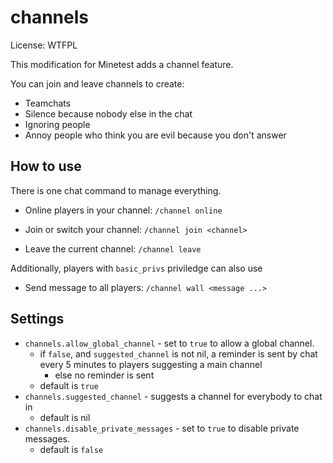 channels
========

License: WTFPL

This modification for Minetest adds a channel feature.

You can join and leave channels to create:

* Teamchats
* Silence because nobody else in the chat
* Ignoring people
* Annoy people who think you are evil because you don't answer

How to use
----------

There is one chat command to manage everything.

* Online players in your channel:  `/channel online`

* Join or switch your channel:     `/channel join <channel>`

* Leave the current channel:       `/channel leave`

Additionally, players with `basic_privs` priviledge can also use

* Send message to all players:     `/channel wall <message ...>`

Settings
--------

* `channels.allow_global_channel` - set to `true` to allow a global channel.
    * if `false`, and `suggested_channel` is not nil, a reminder is sent by chat every 5 minutes to players suggesting a main channel
        * else no reminder is sent
    * default is `true`
* `channels.suggested_channel` - suggests a channel for everybody to chat in
    * default is nil
* `channels.disable_private_messages` - set to `true` to disable private messages.
    * default is `false`
